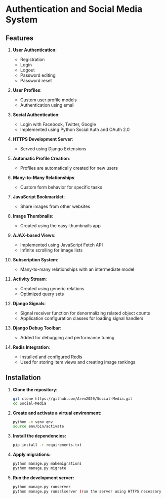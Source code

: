 # Authentication and Social Media System

## Features

1. **User Authentication**:
   - Registration
   - Login
   - Logout
   - Password editing
   - Password reset

2. **User Profiles**:
   - Custom user profile models
   - Authentication using email

3. **Social Authentication**:
   - Login with Facebook, Twitter, Google
   - Implemented using Python Social Auth and OAuth 2.0

4. **HTTPS Development Server**:
   - Served using Django Extensions

5. **Automatic Profile Creation**:
   - Profiles are automatically created for new users

6. **Many-to-Many Relationships**:
   - Custom form behavior for specific tasks

7. **JavaScript Bookmarklet**:
   - Share images from other websites

8. **Image Thumbnails**:
   - Created using the easy-thumbnails app

9. **AJAX-based Views**:
   - Implemented using JavaScript Fetch API
   - Infinite scrolling for image lists

10. **Subscription System**:
    - Many-to-many relationships with an intermediate model

11. **Activity Stream**:
    - Created using generic relations
    - Optimized query sets

12. **Django Signals**:
    - Signal receiver function for denormalizing related object counts
    - Application configuration classes for loading signal handlers

13. **Django Debug Toolbar**:
    - Added for debugging and performance tuning

14. **Redis Integration**:
    - Installed and configured Redis
    - Used for storing item views and creating image rankings

## Installation

1. **Clone the repository**:
   ```sh
   git clone https://github.com/Aren2020/Social-Media.git
   cd Social-Media
   ```
2. **Create and activate a virtual environment:**
   ```sh
   python -m venv env
   source env/bin/activate
   ```
3. **Install the dependencies:**
   ```sh
   pip install -r requirements.txt
   ```
4. **Apply migrations:**
   ```sh
   python manage.py makemigrations
   python manage.py migrate
   ```
5. **Run the development server:**
   ```sh
   python manage.py runserver
   python manage.py runsslserver (run the server using HTTPS necessary for social authentication to work)
   ```
